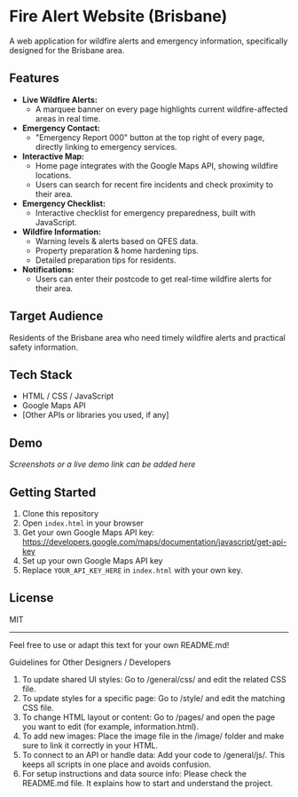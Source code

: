 # Fire Alert Website (Brisbane)

A web application for wildfire alerts and emergency information, specifically designed for the Brisbane area.

## Features

- **Live Wildfire Alerts:**  
  - A marquee banner on every page highlights current wildfire-affected areas in real time.
- **Emergency Contact:**  
  - "Emergency Report 000" button at the top right of every page, directly linking to emergency services.
- **Interactive Map:**  
  - Home page integrates with the Google Maps API, showing wildfire locations.
  - Users can search for recent fire incidents and check proximity to their area.
- **Emergency Checklist:**  
  - Interactive checklist for emergency preparedness, built with JavaScript.
- **Wildfire Information:**  
  - Warning levels & alerts based on QFES data.
  - Property preparation & home hardening tips.
  - Detailed preparation tips for residents.
- **Notifications:**  
  - Users can enter their postcode to get real-time wildfire alerts for their area.

## Target Audience

Residents of the Brisbane area who need timely wildfire alerts and practical safety information.

## Tech Stack

- HTML / CSS / JavaScript
- Google Maps API
- [Other APIs or libraries you used, if any]

## Demo

_Screenshots or a live demo link can be added here_

## Getting Started

1. Clone this repository
2. Open `index.html` in your browser
3. Get your own Google Maps API key: https://developers.google.com/maps/documentation/javascript/get-api-key
4. Set up your own Google Maps API key
5. Replace `YOUR_API_KEY_HERE` in `index.html` with your own key.

## License

MIT

---

Feel free to use or adapt this text for your own README.md!  


Guidelines for Other Designers / Developers
1. To update shared UI styles: Go to /general/css/ and edit the related CSS file.
2. To update styles for a specific page: Go to /style/ and edit the matching CSS file.
3. To change HTML layout or content: Go to /pages/ and open the page you want to edit (for example, information.html).
4. To add new images: Place the image file in the /image/ folder and make sure to link it correctly in your HTML.
5. To connect to an API or handle data: Add your code to /general/js/. This keeps all scripts in one place and avoids confusion.
6. For setup instructions and data source info: Please check the README.md file. It explains how to start and understand the project.